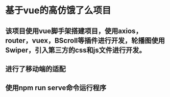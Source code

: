 # 基于vue的高仿饿了么项目

## 该项目使用vue脚手架搭建项目，使用axios，router，vuex，BScroll等插件进行开发，轮播图使用Swiper，引入第三方的css和js文件进行开发。

## 进行了移动端的适配

## 使用npm run serve命令运行程序